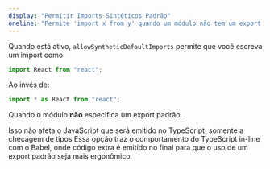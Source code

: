 ```yaml
---
display: "Permitir Imports Sintéticos Padrão"
oneline: "Permite 'import x from y' quando um módulo não tem um export padrão"
---
```


Quando está ativo, `allowSyntheticDefaultImports` permite que você escreva um import como:

```ts
import React from "react";
```

Ao invés de:

```ts
import * as React from "react";
```

Quando o módulo **não** especifica um export padrão.

Isso não afeta o JavaScript que será emitido no TypeScript, somente a checagem de tipos
Essa opção traz o comportamento do TypeScript in-line com o Babel, onde código extra é emitido no final para que o uso de um export padrão seja mais ergonômico.
